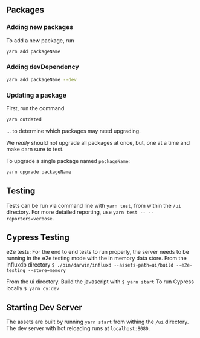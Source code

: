 ## Packages

### Adding new packages

To add a new package, run

```sh
yarn add packageName
```

### Adding devDependency

```sh
yarn add packageName --dev
```

### Updating a package

First, run the command

```sh
yarn outdated
```

... to determine which packages may need upgrading.

We _really_ should not upgrade all packages at once, but, one at a time and make darn sure
to test.

To upgrade a single package named `packageName`:

```sh
yarn upgrade packageName
```

## Testing

Tests can be run via command line with `yarn test`, from within the `/ui` directory. For more detailed reporting, use `yarn test -- --reporters=verbose`.


## Cypress Testing

e2e tests:
For the end to end tests to run properly, the server needs to be running in the e2e testing mode with the in memory data store.
From the influxdb directory
`$ ./bin/darwin/influxd --assets-path=ui/build --e2e-testing --store=memory`

From the ui directory. Build the javascript with
`$ yarn start`
 To run Cypress locally
`$ yarn cy:dev`

## Starting Dev Server

The assets are built by running `yarn start` from withing the `/ui` directory. The dev server with hot reloading runs at `localhost:8080`.
